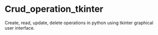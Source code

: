 # Crud_operation_tkinter
Create, read, update, delete operations in python using tkinter graphical user interface. 
